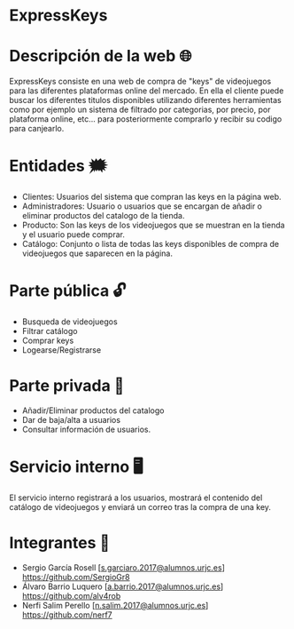 # ExpressKeys

# Descripción de la web 🌐
ExpressKeys consiste en una web de compra de "keys" de videojuegos para las diferentes plataformas online del mercado. En ella el cliente puede buscar los diferentes titulos disponibles utilizando diferentes herramientas como por ejemplo un sistema de filtrado por categorias, por precio, por plataforma online, etc... para posteriormente comprarlo y recibir su codigo para canjearlo.


# Entidades 🗯
 * Clientes: Usuarios del sistema que compran las keys en la página web.
 * Administradores: Usuario o usuarios que se encargan de añadir o eliminar productos del catalogo de la tienda.
 * Producto: Son las keys de los videojuegos que se muestran en la tienda y el usuario puede comprar.
 * Catálogo: Conjunto o lista de todas las keys disponibles de compra de videojuegos que saparecen en la página.

# Parte pública 🔓
* Busqueda de videojuegos
* Filtrar catálogo
* Comprar keys
* Logearse/Registrarse 

# Parte privada 🔐
* Añadir/Eliminar productos del catalogo
* Dar de baja/alta a usuarios
* Consultar información de usuarios.

# Servicio interno 🖥
El servicio interno registrará a los usuarios, mostrará el contenido del catálogo de videojuegos y enviará un correo tras la compra de una key.


# Integrantes 👥 

* Sergio García Rosell [s.garciaro.2017@alumnos.urjc.es] https://github.com/SergioGr8
* Álvaro Barrio Luquero [a.barrio.2017@alumnos.urjc.es] https://github.com/alv4rob
* Nerfi Salim Perello [n.salim.2017@alumnos.urjc.es] https://github.com/nerf7
